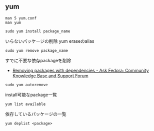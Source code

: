 ## yum

```
man 5 yum.conf
man yum
```



```
sudo yum install package_name
```

いらないパッケージの削除
yum eraseのalias

```
sudo yum remove package_name
```

すでに不要な依存packageを削除

* [Removing packages with dependencies - Ask Fedora: Community Knowledge Base and Support Forum](https://ask.fedoraproject.org/en/question/33785/removing-packages-with-dependencies/)

```
sudo yum autoremove
```

install可能なpackage一覧

```
yum list available
```

依存しているパッケージの一覧

```
yum deplist <package>
```
